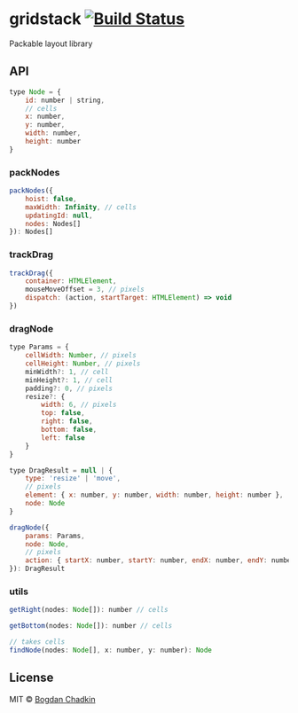 # gridstack [![Build Status][travis-img]][travis]

[travis-img]: https://travis-ci.org/TrySound/gridstack.svg
[travis]: https://travis-ci.org/TrySound/gridstack

Packable layout library

## API

```js
type Node = {
    id: number | string,
    // cells
    x: number,
    y: number,
    width: number,
    height: number
}
```

### packNodes

```js
packNodes({
    hoist: false,
    maxWidth: Infinity, // cells
    updatingId: null,
    nodes: Nodes[]
}): Nodes[]
```

### trackDrag

```js
trackDrag({
    container: HTMLElement,
    mouseMoveOffset = 3, // pixels
    dispatch: (action, startTarget: HTMLElement) => void
})
```

### dragNode

```js
type Params = {
    cellWidth: Number, // pixels
    cellHeight: Number, // pixels
    minWidth?: 1, // cell
    minHeight?: 1, // cell
    padding?: 0, // pixels
    resize?: {
        width: 6, // pixels
        top: false,
        right: false,
        bottom: false,
        left: false
    }
}
```

```js
type DragResult = null | {
    type: 'resize' | 'move',
    // pixels
    element: { x: number, y: number, width: number, height: number },
    node: Node
}
```

```js
dragNode({
    params: Params,
    node: Node,
    // pixels
    action: { startX: number, startY: number, endX: number, endY: number }
}): DragResult
```

### utils

```js
getRight(nodes: Node[]): number // cells

getBottom(nodes: Node[]): number // cells

// takes cells
findNode(nodes: Node[], x: number, y: number): Node
```

## License

MIT © [Bogdan Chadkin](mailto:trysound@yandex.ru)
